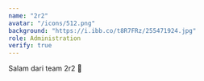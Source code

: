 ```yaml
---
name: "2r2"
avatar: "/icons/512.png"
background: "https://i.ibb.co/t8R7FRz/255471924.jpg"
role: Administration
verify: true
---
```


Salam dari team 2r2 👋 